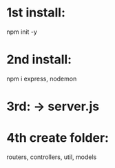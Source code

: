 # 1st install: 
 npm init -y

# 2nd install:
 npm i express, nodemon

# 3rd: -> server.js

# 4th create folder: 
routers, controllers, util, models